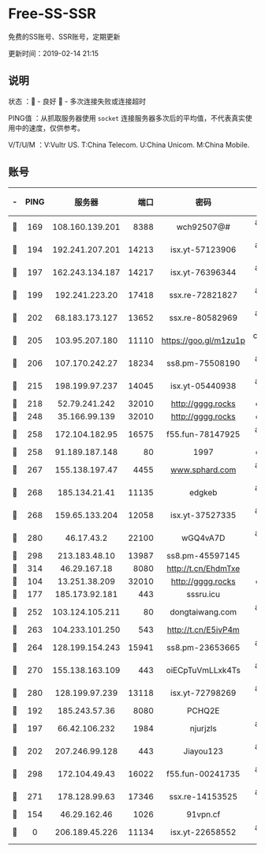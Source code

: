 # Free-SS-SSR

免费的SS账号、SSR账号，定期更新

更新时间：2019-02-14 21:15

## 说明

状态     ：🙂 - 良好 🙁 - 多次连接失败或连接超时

PING值   ：从抓取服务器使用 `socket` 连接服务器多次后的平均值，不代表真实使用中的速度，仅供参考。

V/T/U/M  ：V:Vultr US. T:China Telecom. U:China Unicom. M:China Mobile.

## 账号

|-|PING|服务器|端口|密码|加密方式|区域|V/T/U/M|
|:----:|:----:|:-----:|-----:|:----:|:----:|:----:|:----:|
|🙂|169|108.160.139.201|8388|wch92507@#|aes-256-cfb|JP|8↓/10↑/10↑/10↑|
|🙂|194|192.241.207.201|14213|isx.yt-57123906|aes-256-cfb|US|10↑/10↑/10↑/10↑|
|🙂|197|162.243.134.187|14217|isx.yt-76396344|aes-256-cfb|US|10↑/10↑/10↑/10↑|
|🙂|199|192.241.223.20|17418|ssx.re-72821827|aes-256-cfb|US|10↑/10↑/8↑/10↑|
|🙂|202|68.183.173.127|13652|ssx.re-80582969|aes-256-cfb|US|10↑/10↑/8↑/10↑|
|🙂|205|103.95.207.180|11110|https://goo.gl/m1zu1p|chacha20-ietf|US|7↑/10↑/9↑/9↑|
|🙂|206|107.170.242.27|18234|ss8.pm-75508190|aes-256-cfb|US|10↑/10↑/10↑/10↑|
|🙂|215|198.199.97.237|14045|isx.yt-05440938|aes-256-cfb|US|10↑/10↑/10↑/10↑|
|🙂|218|52.79.241.242|32010|http://gggg.rocks|chacha20|KR|10↑/8↑/9↑/8↑|
|🙂|248|35.166.99.139|32010|http://gggg.rocks|chacha20|US|10↑/9↑/9↑/10↑|
|🙂|258|172.104.182.95|16575|f55.fun-78147925|aes-256-cfb|SG|10↑/10↑/10↑/10↑|
|🙂|258|91.189.187.148|80|1997|chacha20|US|10↑/10↑/10↑/10↑|
|🙂|267|155.138.197.47|4455|www.sphard.com|aes-256-cfb|US|10↑/10↑/10↑/10↑|
|🙂|268|185.134.21.41|11135|edgkeb|aes-256-cfb|GB|10↑/10↑/10↑/10↑|
|🙂|268|159.65.133.204|12058|isx.yt-37527335|aes-256-cfb|SG|10↑/10↑/10↑/10↑|
|🙂|280|46.17.43.2|22100|wGQ4vA7D|aes-256-gcm|RU|7↑/10↑/10↑/10↑|
|🙂|298|213.183.48.10|13987|ss8.pm-45597145|rc4-md5|RU|10↑/10↑/8↑/10↑|
|🙂|314|46.29.167.18|8080|http://t.cn/EhdmTxe|rc4-md5|RU|10↑/10↑/10↑/10↑|
|🙂|104|13.251.38.209|32010|http://gggg.rocks|chacha20|SG|10↑/10↑/10↑/10↑|
|🙂|177|185.173.92.181|443|sssru.icu|rc4-md5|RU|10↑/10↑/10↑/9↑|
|🙂|252|103.124.105.211|80|dongtaiwang.com|aes-256-cfb|US|10↑/10↑/10↑/10↑|
|🙂|263|104.233.101.250|543|http://t.cn/E5ivP4m|rc4-md5|CA|8↑/10↑/10↑/10↑|
|🙂|264|128.199.154.243|15941|ss8.pm-23653665|aes-256-cfb|SG|10↑/10↑/10↑/10↑|
|🙂|270|155.138.163.109|443|oiECpTuVmLLxk4Ts|aes-256-cfb|US|2↓/10↑/10↑/10↑|
|🙂|280|128.199.97.239|13118|isx.yt-72798269|aes-256-cfb|SG|10↑/10↑/10↑/10↑|
|🙂|192|185.243.57.36|8080|PCHQ2E|rc4-md5|US|10↑/10↑/10↑/10↑|
|🙂|197|66.42.106.232|1984|njurjzls|aes-256-cfb|US|10↑/10↑/10↑/10↑|
|🙂|202|207.246.99.128|443|Jiayou123|aes-256-cfb|US|7↓/9↑/10↑/10↑|
|🙂|298|172.104.49.43|16022|f55.fun-00241735|aes-256-cfb|SG|10↑/10↑/8↑/10↑|
|🙁|271|178.128.99.63|17346|ssx.re-14153525|aes-256-cfb|SG|10↑/10↑/8↑/10↑|
|🙁|154|46.29.162.46|1026|91vpn.cf|rc4-md5|RU|9↑/10↑/10↑/10↑|
|🙁|0|206.189.45.226|11134|isx.yt-22658552|aes-256-cfb|SG|10↑/10↑/10↑/10↑|

